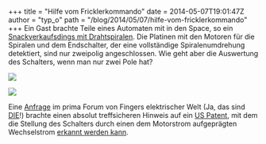+++
title = "Hilfe vom Fricklerkommando"
date = 2014-05-07T19:01:47Z
author = "typ_o"
path = "/blog/2014/05/07/hilfe-vom-fricklerkommando"
+++
Ein Gast brachte Teile eines Automaten mit in den Space, so ein
[Snackverkaufsdings mit
Drahtspiralen](https://image.channeladvisor.de/128021/8874d09f54c8f9aca8eba758928aed09.jpg).
Die Platinen mit den Motoren für die Spiralen und dem Endschalter, der
eine vollständige Spiralenumdrehung detektiert, sind nur zweipolig
angeschlossen. Wie geht aber die Auswertung des Schalters, wenn man nur
zwei Pole hat?

[![](https://flipdot.org/blog/uploads/automat02.serendipityThumb.jpeg)](https://flipdot.org/blog/uploads/automat02.jpeg)

[![](https://flipdot.org/blog/uploads/automat01.serendipityThumb.jpeg)](https://flipdot.org/blog/uploads/automat01.jpeg)

Eine
[Anfrage](https://www.fingers-welt.de/phpBB/viewtopic.php?f=14&t=1881) im
prima Forum von Fingers elektrischer Welt (Ja, das sind
[DIE](https://flipdot.org/blog/archives/40-Frickel-Punk.html)\!)
brachte einen absolut treffsicheren Hinweis auf ein [US
Patent](https://www.google.com/patents/US4458187), mit dem die Stellung
des Schalters durch einen dem Motorstrom aufgeprägten Wechselstrom
[erkannt werden
kann](https://patentimages.storage.googleapis.com/pages/US4458187-6.png).
